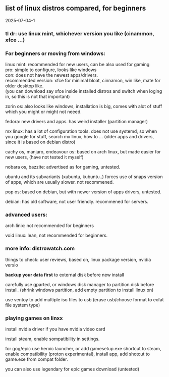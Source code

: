 
## list of linux distros compared, for beginners

2025-07-04-1

### tl dr: use linux mint, whichever version you like (cinammon, xfce ...)

### For beginners or moving from windows:

linux mint: recommended for new users, can be also used for gaming  
pro: simple to configure, looks like windows  
con: does not have the newest apps/drivers.  
recommended version: xfce for minimal bloat, cinnamon, win like, mate for older desktop like.  
(you can download say xfce inside installed distros and switch when loging in, so this is not that important)  

zorin os: also looks like windows, installation is big, comes with alot of stuff which you might or might not neeed.

fedora: new drivers and apps. has weird installer (partition manager)

mx linux: has a lot of configuration tools. does not use systemd, so when you google for stuff, search mx linux, how to ... (older apps and drivers, since it is based on debian distro)

cachy os, manjaro, endeavour os: based on arch linux, but made easier for new users, (have not tested it myself)

nobara os, bazzite: advertised as for gaming, untested.

ubuntu and its subvariants (xubuntu, kubuntu..) forces use of snaps version of apps, which are usually slower. not recommened.

pop os: based on debian, but with newer version of apps drivers, untested.

debian: has old software, not user friendly. recommened for servers.

### advanced users: 

arch linix: not recommended for beginners

void linux: lean, not recommended for beginners.

### more info: distrowatch.com

things to check: user reviews, based on, linux package version, nvidia versio

__backup your data first__ to external disk before new install

carefully use gparted, or windows disk manager to partition disk before install. (shrink windows partition, add empty partition to install linux on)

use ventoy to add multiple iso files to usb (erase usb/choose format to exfat file system type)

### playing games on linxx

install nvidia driver if you have nvidia video card 

install steam, enable sompatibility in settings.

for gog/epic use heroic launcher, or add gamesetup.exe shortcut to steam, enable compatibility (proton experimental), install app, add shotcut to game.exe from compat folder.

you can also use legendary for epic games download (untested)



